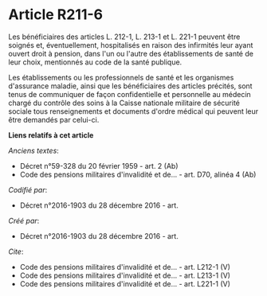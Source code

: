 # Article R211-6

Les bénéficiaires des articles L. 212-1, L. 213-1 et L. 221-1 peuvent être soignés et, éventuellement, hospitalisés en raison
des infirmités leur ayant ouvert droit à pension, dans l'un ou l'autre des établissements de santé de leur choix, mentionnés
au code de la santé publique.

Les établissements ou les professionnels de santé et les organismes d'assurance maladie, ainsi que les bénéficiaires des
articles précités, sont tenus de communiquer de façon confidentielle et personnelle au médecin chargé du contrôle des soins à
la Caisse nationale militaire de sécurité sociale tous renseignements et documents d'ordre médical qui peuvent leur être
demandés par celui-ci.

**Liens relatifs à cet article**

_Anciens textes_:

  - Décret n°59-328 du 20 février 1959 - art. 2 (Ab)
  - Code des pensions militaires d'invalidité et de... - art. D70, alinéa 4 (Ab)

_Codifié par_:

  - Décret n°2016-1903 du 28 décembre 2016 - art.

_Créé par_:

  - Décret n°2016-1903 du 28 décembre 2016 - art.

_Cite_:

  - Code des pensions militaires d'invalidité et de... - art. L212-1 (V)
  - Code des pensions militaires d'invalidité et de... - art. L213-1 (V)
  - Code des pensions militaires d'invalidité et de... - art. L221-1 (V)
